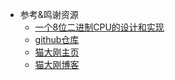 * 参考&鸣谢资源
  * [一个8位二进制CPU的设计和实现](https://www.bilibili.com/video/BV1aP4y1s7Vf/?spm_id_from=333.999.0.0&vd_source=e7848c18842bb234f7a561509976445e)
  * [github仓库](https://github.com/StevenBaby/computer)
  * [猫大刚主页](https://mg.meiflower.top)
  * [猫大刚博客](https://mg.meiflower.top/mb/)
